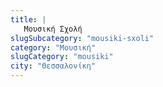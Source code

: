 ```yaml
---
title: |
   Μουσική Σχολή
slugSubcategory: "mousiki-sxoli"
category: "Μουσική"
slugCategory: "mousiki"
city: "Θεσσαλονίκη"
---
```


